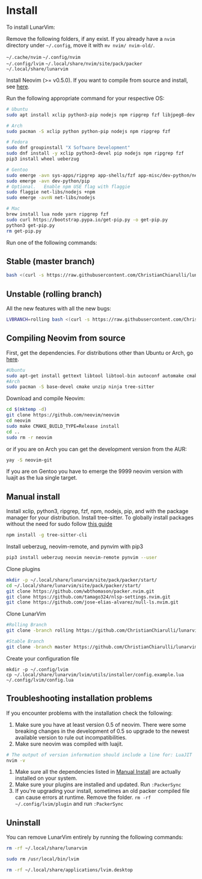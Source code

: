 # Install

To install LunarVim:

Remove the following folders, if any exist. If you already have a `nvim` directory under `~/.config`, move it with `mv nvim/ nvim-old/`.

`~/.cache/nvim`
`~/.config/nvim`                        
`~/.config/lvim` 
`~/.local/share/nvim/site/pack/packer` 
`~/.local/share/lunarvim`             

Install Neovim (>= v0.5.0). If you want to compile from source and install, see [here](#compiling-neovim-from-source).

Run the following appropriate command for your respective OS:

```bash
# Ubuntu
sudo apt install xclip python3-pip nodejs npm ripgrep fzf libjpeg8-dev zlib1g-dev python-dev python3-dev libxtst-dev python3-pip

# Arch
sudo pacman -S xclip python python-pip nodejs npm ripgrep fzf 

# Fedora
sudo dnf groupinstall "X Software Development"
sudo dnf install -y xclip python3-devel pip nodejs npm ripgrep fzf 
pip3 install wheel ueberzug

# Gentoo
sudo emerge -avn sys-apps/ripgrep app-shells/fzf app-misc/dev-python/neovim-remote virtual/jpeg sys-libs/zlib
sudo emerge -avn dev-python/pip
# Optional.   Enable npm USE flag with flaggie
sudo flaggie net-libs/nodejs +npm
sudo emerge -avnN net-libs/nodejs

# Mac
brew install lua node yarn ripgrep fzf 
sudo curl https://bootstrap.pypa.io/get-pip.py -o get-pip.py
python3 get-pip.py
rm get-pip.py
```

Run one of the following commands:

## Stable (master branch)

``` bash
bash <(curl -s https://raw.githubusercontent.com/ChristianChiarulli/lunarvim/master/utils/installer/install.sh)
```

## Unstable (rolling branch)

All the new features with all the new bugs:

```bash
LVBRANCH=rolling bash <(curl -s https://raw.githubusercontent.com/ChristianChiarulli/lunarvim/rolling/utils/installer/install.sh)
```





## Compiling Neovim from source

First, get the dependencies. For distributions other than Ubuntu or Arch, go [here](https://github.com/neovim/neovim/wiki/Building-Neovim#build-prerequisites).

``` bash
#Ubuntu
sudo apt-get install gettext libtool libtool-bin autoconf automake cmake g++ pkg-config unzip build-essential
#Arch
sudo pacman -S base-devel cmake unzip ninja tree-sitter
```

Download and compile Neovim:

``` bash
cd $(mktemp -d)
git clone https://github.com/neovim/neovim
cd neovim
sudo make CMAKE_BUILD_TYPE=Release install
cd ..
sudo rm -r neovim
```

or if you are on Arch you can get the development version from the AUR:

``` bash
yay -S neovim-git
```

If you are on Gentoo you have to emerge the 9999 neovim version with luajit as the lua single target.

## Manual install 

Install xclip, python3, ripgrep, fzf, npm, nodejs, pip, and with the package manager for your distribution.
Install tree-sitter.  To globally install packages without the need for sudo
follow [this guide](https://docs.npmjs.com/resolving-eacces-permissions-errors-when-installing-packages-globally)

```bash
npm install -g tree-sitter-cli
```

Install ueberzug, neovim-remote, and pynvim with pip3

```bash
pip3 install ueberzug neovim neovim-remote pynvim --user
```

Clone plugins 

```bash
mkdir -p ~/.local/share/lunarvim/site/pack/packer/start/
cd ~/.local/share/lunarvim/site/pack/packer/start/
git clone https://github.com/wbthomason/packer.nvim.git
git clone https://github.com/tamago324/nlsp-settings.nvim.git
git clone https://github.com/jose-elias-alvarez/null-ls.nvim.git
```

Clone LunarVim
```bash
#Rolling Branch
git clone -branch rolling https://github.com/ChristianChiarulli/lunarvim.git 

#Stable Branch
git clone -branch master https://github.com/ChristianChiarulli/lunarvim.git 
```

Create your configuration file
```
mkdir -p ~/.config/lvim
cp ~/.local/share/lunarvim/lvim/utils/installer/config.example.lua ~/.config/lvim/config.lua
```


## Troubleshooting installation problems
If you encounter problems with the installation check the following: 
1. Make sure you have at least version 0.5 of neovim. There were some breaking changes in the development of 0.5 so upgrade to the newest available version to rule out incompatibilities.  
1. Make sure neovim was compiled with luajit. 
  ```bash
  # The output of version information should include a line for: LuaJIT 
  nvim -v
  ```
1. Make sure all the dependencies listed in [Manual Install](#manual-install) are actually installed on your system.
1. Make sure your plugins are installed and updated. Run `:PackerSync`
1. If you're upgrading your install, sometimes an old packer compiled file can cause errors at runtime.  Remove the folder.  `rm -rf ~/.config/lvim/plugin` and run `:PackerSync`

## Uninstall

You can remove LunarVim entirely by running the following commands: 

```bash
rm -rf ~/.local/share/lunarvim

sudo rm /usr/local/bin/lvim

rm -rf ~/.local/share/applications/lvim.desktop
```



